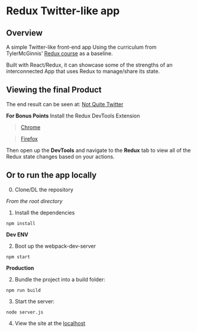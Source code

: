 Redux Twitter-like app
========

## Overview
A simple Twitter-like front-end app Using the curriculum from TylerMcGinnis' [Redux course](https://tylermcginnis.com/courses/redux/) as a baseline.

Built with React/Redux, it can showcase some of the strengths of an interconnected App that uses Redux to manage/share its state.

## Viewing the final Product
The end result can be seen at: [Not Quite Twitter](https://not-quite-twitter.herokuapp.com/)

  **For Bonus Points**
Install the Redux DevTools Extension
>[Chrome](https://chrome.google.com/webstore/detail/redux-devtools/lmhkpmbekcpmknklioeibfkpmmfibljd?hl=en)

>[Firefox](https://addons.mozilla.org/en-US/firefox/addon/remotedev/)

Then open up the **DevTools** and navigate to the **Redux** tab to view all of the Redux state changes based on your actions.

## Or to run the app locally
0. Clone/DL the repository

*From the root directory*
1. Install the dependencies

`npm install`


**Dev ENV**

2. Boot up the webpack-dev-server

`npm start`


**Production**

2. Bundle the project into a build folder:

`npm run build`

3. Start the server:

`node server.js`

4. View the site at the [localhost](localhost:3000)
